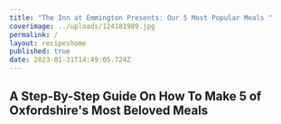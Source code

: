 ```yaml
---
title: "The Inn at Emmington Presents: Our 5 Most Popular Meals "
coverimage: ../uploads/124181989.jpg
permalink: /
layout: recipeshome
published: true
date: 2023-01-31T14:49:05.724Z
---
```

## A﻿ Step-By-Step Guide On How To Make 5 of Oxfordshire's Most Beloved Meals
